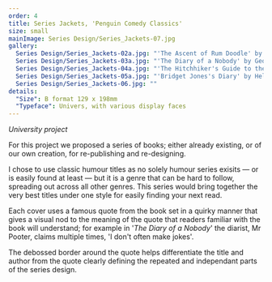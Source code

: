 ```yaml
---
order: 4
title: Series Jackets, 'Penguin Comedy Classics'
size: small
mainImage: Series Design/Series_Jackets-07.jpg
gallery:
  Series Design/Series_Jackets-02a.jpg: "'The Ascent of Rum Doodle' by W.E.Bowman"
  Series Design/Series_Jackets-03a.jpg: "'The Diary of a Nobody' by George and Weedon Grossmith"
  Series Design/Series_Jackets-04a.jpg: "'The Hitchhiker's Guide to the Galaxy' by Douglas Adams"
  Series Design/Series_Jackets-05a.jpg: "'Bridget Jones's Diary' by Helen Fielding"
  Series Design/Series_Jackets-06.jpg: ""
details:
  "Size": B format 129 x 198mm
  "Typeface": Univers, with various display faces
---
```


_University project_

For this project we proposed a series of books; either already existing, or of our own creation, for re-publishing and re-designing.

I chose to use classic humour titles as no solely humour series exisits — or is easily found at least — but it is a genre that can be hard to follow, spreading out across all other genres. This series would bring together the very best titles under one style for easily finding your next read.

Each cover uses a famous quote from the book set in a quirky manner that gives a visual nod to the meaning of the quote that readers familiar with the book will understand; for example in '_The Diary of a Nobody_' the diarist, Mr Pooter, claims multiple times, 'I don't often make jokes'.

The debossed border around the quote helps differentiate the title and author from the quote clearly defining the repeated and independant parts of the series design.